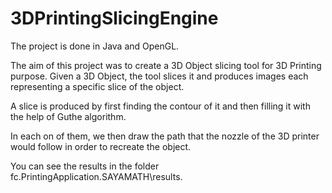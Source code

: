 # 3DPrintingSlicingEngine

The project is done in Java and OpenGL.

The aim of this project was to create a 3D Object slicing tool for 3D Printing purpose. Given a 3D Object, the tool slices it and produces images each representing a specific slice of the object. 

A slice is produced by first finding the contour of it and then filling it with the help of Guthe algorithm.

In each on of them, we then draw the path that the nozzle of the 3D printer would follow in order to recreate the object.

You can see the results in the folder fc.PrintingApplication.SAYAMATH\results.
